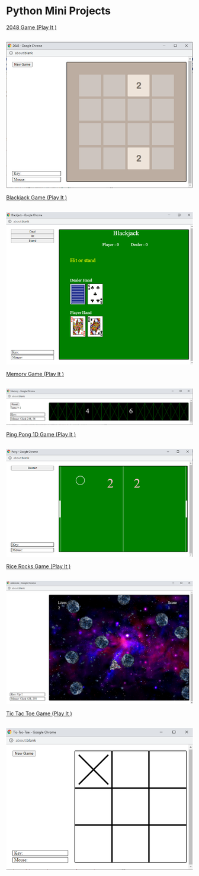 # Python Mini Projects

[2048 Game ](https://github.com/ziad-awad/pythonGames/blob/main/2048%20Game/README.md)  [(Play It )](http://www.codeskulptor.org/#user48_KWKCPjBt9p_0.py)
<br>
<br>

![](https://github.com/ziad-awad/pythonGames/blob/main/2048%20Game/img/2048game.PNG)

[Blackjack Game ](https://github.com/ziad-awad/pythonGames/blob/main/Blackjack/README.md)  [(Play It )](http://www.codeskulptor.org/#user48_KWKCPjBt9p_1.py)
<br>
<br>

![](https://github.com/ziad-awad/pythonGames/blob/main/Blackjack/img/blackjack.PNG)

[Memory Game ](https://github.com/ziad-awad/pythonGames/blob/main/Memory-Card-Game/README.md)  [(Play It )](http://www.codeskulptor.org/#user48_KWKCPjBt9p_2.py)
<br>
<br>

![](https://github.com/ziad-awad/pythonGames/blob/main/Memory-Card-Game/img/memory.PNG)

[Ping Pong 1D Game ](https://github.com/ziad-awad/pythonGames/blob/main/PingPong/README.md)  [(Play It )](http://www.codeskulptor.org/#user48_KWKCPjBt9p_3.py)
<br>
<br>

![](https://github.com/ziad-awad/pythonGames/blob/main/PingPong/img/ping.PNG)

[Rice Rocks Game ](https://github.com/ziad-awad/pythonGames/blob/main/RiceRocks-Game/README.md)  [(Play It )](http://www.codeskulptor.org/#user48_KWKCPjBt9p_4.py)
<br>
<br>

![](https://github.com/ziad-awad/pythonGames/blob/main/RiceRocks-Game/img/rice2.PNG)

[Tic Tac Toe Game ](https://github.com/ziad-awad/pythonGames/blob/main/tic%20tac%20toe/README.md)  [(Play It )](http://www.codeskulptor.org/#user48_KWKCPjBt9p_5.py)
<br>
<br>

![](https://github.com/ziad-awad/pythonGames/blob/main/tic%20tac%20toe/images/tic-tac.PNG)

